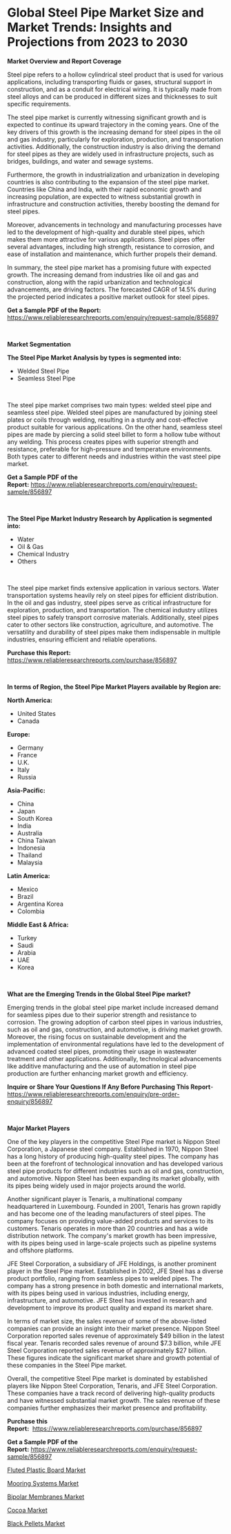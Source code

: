 <p><h1>Global Steel Pipe Market Size and Market Trends: Insights and Projections from 2023 to 2030</h1></p><p><strong>Market Overview and Report Coverage</strong></p>
<p><p>Steel pipe refers to a hollow cylindrical steel product that is used for various applications, including transporting fluids or gases, structural support in construction, and as a conduit for electrical wiring. It is typically made from steel alloys and can be produced in different sizes and thicknesses to suit specific requirements.</p><p>The steel pipe market is currently witnessing significant growth and is expected to continue its upward trajectory in the coming years. One of the key drivers of this growth is the increasing demand for steel pipes in the oil and gas industry, particularly for exploration, production, and transportation activities. Additionally, the construction industry is also driving the demand for steel pipes as they are widely used in infrastructure projects, such as bridges, buildings, and water and sewage systems.</p><p>Furthermore, the growth in industrialization and urbanization in developing countries is also contributing to the expansion of the steel pipe market. Countries like China and India, with their rapid economic growth and increasing population, are expected to witness substantial growth in infrastructure and construction activities, thereby boosting the demand for steel pipes.</p><p>Moreover, advancements in technology and manufacturing processes have led to the development of high-quality and durable steel pipes, which makes them more attractive for various applications. Steel pipes offer several advantages, including high strength, resistance to corrosion, and ease of installation and maintenance, which further propels their demand.</p><p>In summary, the steel pipe market has a promising future with expected growth. The increasing demand from industries like oil and gas and construction, along with the rapid urbanization and technological advancements, are driving factors. The forecasted CAGR of 14.5% during the projected period indicates a positive market outlook for steel pipes.</p></p>
<p><strong>Get a Sample PDF of the Report:</strong> <a href="https://www.reliableresearchreports.com/enquiry/request-sample/856897">https://www.reliableresearchreports.com/enquiry/request-sample/856897</a></p>
<p>&nbsp;</p>
<p><strong>Market Segmentation</strong></p>
<p><strong>The Steel Pipe Market Analysis by types is segmented into:</strong></p>
<p><ul><li>Welded Steel Pipe</li><li>Seamless Steel Pipe</li></ul></p>
<p>&nbsp;</p>
<p><p>The steel pipe market comprises two main types: welded steel pipe and seamless steel pipe. Welded steel pipes are manufactured by joining steel plates or coils through welding, resulting in a sturdy and cost-effective product suitable for various applications. On the other hand, seamless steel pipes are made by piercing a solid steel billet to form a hollow tube without any welding. This process creates pipes with superior strength and resistance, preferable for high-pressure and temperature environments. Both types cater to different needs and industries within the vast steel pipe market.</p></p>
<p><strong>Get a Sample PDF of the Report:</strong>&nbsp;<a href="https://www.reliableresearchreports.com/enquiry/request-sample/856897">https://www.reliableresearchreports.com/enquiry/request-sample/856897</a></p>
<p>&nbsp;</p>
<p><strong>The Steel Pipe Market Industry Research by Application is segmented into:</strong></p>
<p><ul><li>Water</li><li>Oil & Gas</li><li>Chemical Industry</li><li>Others</li></ul></p>
<p>&nbsp;</p>
<p><p>The steel pipe market finds extensive application in various sectors. Water transportation systems heavily rely on steel pipes for efficient distribution. In the oil and gas industry, steel pipes serve as critical infrastructure for exploration, production, and transportation. The chemical industry utilizes steel pipes to safely transport corrosive materials. Additionally, steel pipes cater to other sectors like construction, agriculture, and automotive. The versatility and durability of steel pipes make them indispensable in multiple industries, ensuring efficient and reliable operations.</p></p>
<p><strong>Purchase this Report:</strong>&nbsp; <a href="https://www.reliableresearchreports.com/purchase/856897">https://www.reliableresearchreports.com/purchase/856897</a></p>
<p>&nbsp;</p>
<p><strong>In terms of Region, the Steel Pipe Market Players available by Region are:</strong></p>
<p>
    <p> <strong> North America: </strong>
        <ul>
            <li>United States</li>
            <li>Canada</li>
        </ul>
        </p> 
    <p> <strong> Europe: </strong>
        <ul>
            <li>Germany</li>
            <li>France</li>
            <li>U.K.</li>
            <li>Italy</li>
            <li>Russia</li>
        </ul>
        </p> 
    <p> <strong> Asia-Pacific: </strong>
        <ul>
            <li>China</li>
            <li>Japan</li>
            <li>South Korea</li>
            <li>India</li>
            <li>Australia</li>
            <li>China Taiwan</li>
            <li>Indonesia</li>
            <li>Thailand</li>
            <li>Malaysia</li>
        </ul>
        </p> 
    <p> <strong> Latin America: </strong>
        <ul>
            <li>Mexico</li>
            <li>Brazil</li>
            <li>Argentina Korea</li>
            <li>Colombia</li>
        </ul>
        </p> 
    <p> <strong> Middle East & Africa: </strong>
        <ul>
            <li>Turkey</li>
            <li>Saudi</li>
            <li>Arabia</li>
            <li>UAE</li>
            <li>Korea</li>
        </ul>
    </p>
    </p>
<p>&nbsp;</p>
<p><strong>What are the Emerging Trends in the Global Steel Pipe market?</strong></p>
<p><p>Emerging trends in the global steel pipe market include increased demand for seamless pipes due to their superior strength and resistance to corrosion. The growing adoption of carbon steel pipes in various industries, such as oil and gas, construction, and automotive, is driving market growth. Moreover, the rising focus on sustainable development and the implementation of environmental regulations have led to the development of advanced coated steel pipes, promoting their usage in wastewater treatment and other applications. Additionally, technological advancements like additive manufacturing and the use of automation in steel pipe production are further enhancing market growth and efficiency.</p></p>
<p><strong>Inquire or Share Your Questions If Any Before Purchasing This Report</strong>- <a href="https://www.reliableresearchreports.com/enquiry/pre-order-enquiry/856897">https://www.reliableresearchreports.com/enquiry/pre-order-enquiry/856897</a></p>
<p>&nbsp;</p>
<p><strong>Major Market Players</strong></p>
<p><p>One of the key players in the competitive Steel Pipe market is Nippon Steel Corporation, a Japanese steel company. Established in 1970, Nippon Steel has a long history of producing high-quality steel pipes. The company has been at the forefront of technological innovation and has developed various steel pipe products for different industries such as oil and gas, construction, and automotive. Nippon Steel has been expanding its market globally, with its pipes being widely used in major projects around the world. </p><p>Another significant player is Tenaris, a multinational company headquartered in Luxembourg. Founded in 2001, Tenaris has grown rapidly and has become one of the leading manufacturers of steel pipes. The company focuses on providing value-added products and services to its customers. Tenaris operates in more than 20 countries and has a wide distribution network. The company's market growth has been impressive, with its pipes being used in large-scale projects such as pipeline systems and offshore platforms. </p><p>JFE Steel Corporation, a subsidiary of JFE Holdings, is another prominent player in the Steel Pipe market. Established in 2002, JFE Steel has a diverse product portfolio, ranging from seamless pipes to welded pipes. The company has a strong presence in both domestic and international markets, with its pipes being used in various industries, including energy, infrastructure, and automotive. JFE Steel has invested in research and development to improve its product quality and expand its market share. </p><p>In terms of market size, the sales revenue of some of the above-listed companies can provide an insight into their market presence. Nippon Steel Corporation reported sales revenue of approximately $49 billion in the latest fiscal year. Tenaris recorded sales revenue of around $7.3 billion, while JFE Steel Corporation reported sales revenue of approximately $27 billion. These figures indicate the significant market share and growth potential of these companies in the Steel Pipe market. </p><p>Overall, the competitive Steel Pipe market is dominated by established players like Nippon Steel Corporation, Tenaris, and JFE Steel Corporation. These companies have a track record of delivering high-quality products and have witnessed substantial market growth. The sales revenue of these companies further emphasizes their market presence and profitability.</p></p>
<p><strong>Purchase this Report:</strong>&nbsp;&nbsp;<a href="https://www.reliableresearchreports.com/purchase/856897">https://www.reliableresearchreports.com/purchase/856897</a></p>
<p></p>
<p><strong>Get a Sample PDF of the Report:</strong>&nbsp;<a href="https://www.reliableresearchreports.com/enquiry/request-sample/856897">https://www.reliableresearchreports.com/enquiry/request-sample/856897</a></p>
<p><p><a href="https://medium.com/@peatebilly85475/fluted-plastic-board-market-trends-forecast-and-competitive-analysis-to-2030-b88b7adccea1">Fluted Plastic Board Market</a></p><p><a href="https://medium.com/@geneeffertz/mooring-systems-market-research-report-its-history-and-forecast-2023-to-2030-41ecff6a91b4">Mooring Systems Market</a></p><p><a href="https://github.com/kipkeeva/Market-Research-Report-List-1/blob/main/bipolar-membranes-market.md">Bipolar Membranes Market</a></p><p><a href="https://medium.com/@robbleannon/cocoa-market-insight-market-trends-growth-forecasted-from-2023-to-2030-047f93dd0f89">Cocoa Market</a></p><p><a href="https://github.com/provorikovar/Market-Research-Report-List-1/blob/main/black-pellets-market.md">Black Pellets Market</a></p></p>